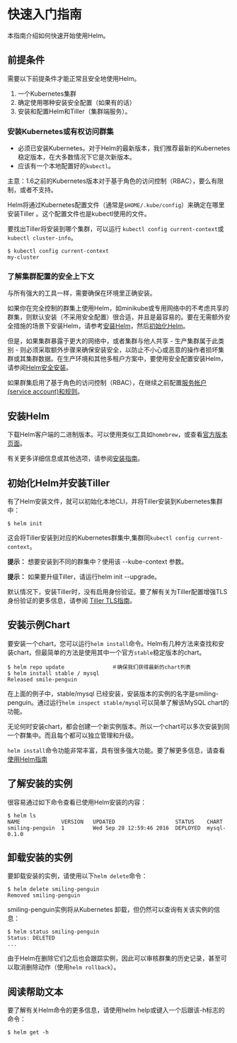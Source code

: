# 快速入门指南
本指南介绍如何快速开始使用Helm。

## 前提条件
需要以下前提条件才能正常且安全地使用Helm。

1. 一个Kubernetes集群
2. 确定使用哪种安装安全配置（如果有的话）
3. 安装和配置Helm和Tiller（集群端服务）。

### 安装Kubernetes或有权访问群集
- 必须已安装Kubernetes。对于Helm的最新版本，我们推荐最新的Kubernetes稳定版本，在大多数情况下它是次新版本。
- 应该有一个本地配置好的`kubectl`。

主意：1.6之前的Kubernetes版本对于基于角色的访问控制（RBAC），要么有限制，或者不支持。

Helm将通过Kubernetes配置文件（通常是`$HOME/.kube/config`）来确定在哪里安装Tiller 。这个配置文件也是kubectl使用的文件。

要找出Tiller将安装到哪个集群，可以运行 `kubectl config current-context`或`kubectl cluster-info`。

```console
$ kubectl config current-context
my-cluster
```
### 了解集群配置的安全上下文
与所有强大的工具一样，需要确保在环境里正确安装。

如果你在完全控制的群集上使用Helm，如minikube或专用网络中的不考虑共享的群集，则默认安装（不采用安全配置）很合适，并且是最容易的。要在无需额外安全措施的场景下安装Helm，请参考[安装Helm](#安装Helm)，然后[初始化Helm](#初始化Helm并安装Tiller)。

但是，如果集群暴露于更大的网络中，或者集群与他人共享 - 生产集群属于此类别 - 则必须采取额外步骤来确保安装安全，以防止不小心或恶意的操作者损坏集群或其集群数据。在生产环境和其他多租户方案中，要使用安全配置安装Helm，请参阅[Helm安全安装](securing_installation-zh_cn.md)。

如果群集启用了基于角色的访问控制（RBAC），在继续之前配置[服务帐户(service account)和规则](rbac-zh_cn.md)。

## 安装Helm
下载Helm客户端的二进制版本。可以使用类似工具如`homebrew`，或查看[官方版本页面](https://github.com/kubernetes/helm/releases)。

有关更多详细信息或其他选项，请参阅[安装指南](install-zh_cn.md)。

## 初始化Helm并安装Tiller
有了Helm安装文件，就可以初始化本地CLI，并将Tiller安装到Kubernetes集群中：

```console
$ helm init
```
这会将Tiller安装到对应的Kubernetes群集中,集群同`kubectl config current-context`。

**提示：** 想要安装到不同的群集中？使用该 --kube-context 参数。

**提示：** 如果要升级Tiller，请运行helm init --upgrade。

默认情况下，安装Tiller时，没有启用身份验证。要了解有关为Tiller配置增强TLS身份验证的更多信息，请参阅 [Tiller TLS指南](tiller_ssl-zh_cn.md)。

## 安装示例Chart
要安装一个chart，您可以运行`helm install`命令。Helm有几种方法来查找和安装chart，但最简单的方法是使用其中一个官方`stable`稳定版本的chart。

```console
$ helm repo update               ＃确保我们获得最新的chart列表
$ helm install stable / mysql
Released smile-penguin
```
在上面的例子中，stable/mysql 已经安装，安装版本的实例的名字是smiling-penguin。通过运行`helm inspect stable/mysql`可以简单了解该MySQL chart的功能。

无论何时安装chart，都会创建一个新实例版本。所以一个chart可以多次安装到同一个群集中。而且每个都可以独立管理和升级。

`helm install`命令功能非常丰富，具有很多强大功能。要了解更多信息，请查看[使用Helm指南](using_helm-zh_cn.md)

## 了解安装的实例
很容易通过如下命令查看已使用Helm安装的内容：

```console
$ helm ls
NAME             VERSION   UPDATED                   STATUS    CHART
smiling-penguin  1         Wed Sep 28 12:59:46 2016  DEPLOYED  mysql-0.1.0
```

## 卸载安装的实例
要卸载安装的实例，请使用以下`helm delete`命令：

```console
$ helm delete smiling-penguin
Removed smiling-penguin
```

smiling-penguin实例将从Kubernetes 卸载，但仍然可以查询有关该实例的信息：

```console
$ helm status smiling-penguin
Status: DELETED
...
```

由于Helm在删除它们之后也会跟踪实例，因此可以审核群集的历史记录，甚至可以取消删除动作（使用`helm rollback`）。

## 阅读帮助文本
要了解有关Helm命令的更多信息，请使用helm help或键入一个后跟该-h标志的命令：

```console
$ helm get -h
```

